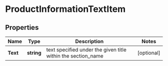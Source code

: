# ProductInformationTextItem


## Properties

| Name | Type | Description | Notes |
|------------ | ------------- | ------------- | -------------|
**Text** | **string** | text specified under the given title within the section_name |[optional]|